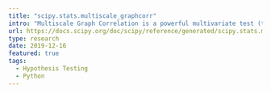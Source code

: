 ```yaml
---
title: "scipy.stats.multiscale_graphcorr"
intro: "Multiscale Graph Correlation is a powerful multivariate test (the first multivariate test in SciPy). I ported this code and am a maintainer of this method."
url: https://docs.scipy.org/doc/scipy/reference/generated/scipy.stats.multiscale_graphcorr.html
type: research
date: 2019-12-16
featured: true
tags:
  - Hypothesis Testing
  - Python
---
```

